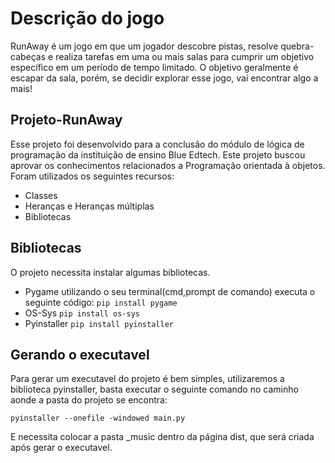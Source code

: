 # Descrição do jogo
RunAway é um jogo em que um jogador descobre pistas, resolve quebra-cabeças e realiza tarefas em uma ou mais salas para cumprir um objetivo específico em um período de tempo limitado. O objetivo geralmente é escapar da sala, porém, se decidir explorar esse jogo, vai encontrar algo a mais!

## Projeto-RunAway
Esse projeto foi desenvolvido para a conclusão do módulo de lógica de programação da instituição de ensino Blue Edtech.
Este projeto buscou aprovar os conhecimentos relacionados a Programação orientada à objetos. 
Foram utilizados os seguintes recursos:

 - Classes 
 - Heranças e Heranças múltiplas
 - Bibliotecas

## Bibliotecas

O projeto necessita instalar algumas bibliotecas.

 * Pygame utilizando o seu terminal(cmd,prompt de comando) executa o seguinte código:
     `pip install pygame`
 * OS-Sys
    `pip install os-sys`
 * Pyinstaller
    `pip install pyinstaller`

## Gerando o executavel 

Para gerar um executavel do projeto é bem simples, utilizaremos a biblioteca pyinstaller, basta executar o seguinte comando no caminho aonde a pasta do projeto se encontra:

`pyinstaller --onefile -windowed main.py`

E necessita colocar a pasta _music dentro da página dist, que será criada após gerar o executavel.
